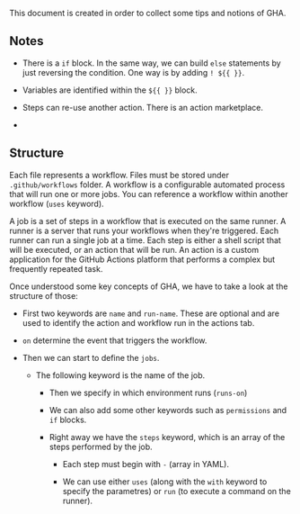 This document is created in order to collect some tips and notions of GHA.

## Notes

* There is a `if` block. 
In the same way, we can build `else` statements by just reversing the condition. 
One way is by adding `! ${{ }}`.

* Variables are identified within the `${{ }}` block.

* Steps can re-use another action. There is an action marketplace.

* 


## Structure

Each file represents a workflow.
Files must be stored under `.github/workflows` folder.
A workflow is a configurable automated process that will run one or more jobs.
You can reference a workflow within another workflow (`uses` keyword).

A job is a set of steps in a workflow that is executed on the same runner. 
A runner is a server that runs your workflows when they're triggered. 
Each runner can run a single job at a time.
Each step is either a shell script that will be executed, or an action that will be run.
An action is a custom application for the GitHub Actions platform that performs a complex but frequently repeated task. 

Once understood some key concepts of GHA, we have to take a look at the structure of those:

* First two keywords are `name` and `run-name`.
These are optional and are used to identify the action and workflow run in the actions tab.

* `on` determine the event that triggers the workflow.

* Then we can start to define the `jobs`. 

    *  The following keyword is the name of the job.

        * Then we specify in which environment runs (`runs-on`)

        * We can also add some other keywords such as `permissions` and `if` blocks.
        
        * Right away we have the `steps` keyword, which is an array of the steps performed by the job.

            * Each step must begin with `-` (array in YAML). 

            * We can use either `uses` (along with the `with` keyword to specify the parametres) or `run` (to execute a command on the runner).

